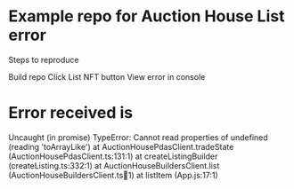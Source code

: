 # Example repo for Auction House List error

Steps to reproduce

Build repo
Click List NFT button
View error in console

# Error received is

Uncaught (in promise) TypeError: Cannot read properties of undefined (reading 'toArrayLike')
at AuctionHousePdasClient.tradeState (AuctionHousePdasClient.ts:131:1)
at createListingBuilder (createListing.ts:332:1)
at AuctionHouseBuildersClient.list (AuctionHouseBuildersClient.ts:100:1)
at listItem (App.js:17:1)
